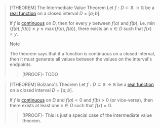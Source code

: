 >[!THEOREM] The Intermediate Value Theorem
>Let $f: D \subset \mathbb{R} \to \mathbb{R}$ be a [real function](../Real%20Function.md) on a closed interval $D = [a;b]$.
>
>If $f$ is [continuous](Continuity%20of%20Real%20Functions.md) on $D$, then for every $y$ between $f(a)$ and $f(b)$, i.e. $\min\{f(a), f(b)\} \le y \le \max\{f(a), f(b)\}$, there exists an $x \in D$ such that $f(x) = y$.
>
>>[!NOTE]
>>The theorem says that if a function is continuous on a closed interval, then it must generate all values between the values on the interval's endpoints.
>
>>[!PROOF]-
>>TODO

>[!THEOREM] Bolzano's Theorem
>Let $f: D \subset \mathbb{R} \to \mathbb{R}$ be a [real function](../Real%20Function.md) on a closed interval $D = [a;b]$.
>
>If $f$ is [continuous](Continuity%20of%20Real%20Functions.md) on $D$ and $f(a) \lt 0$ and $f(b) \gt 0$ (or vice-versa), then there exists at least one $x \in D$ such that $f(x) = 0$.
>
>>[!PROOF]-
>>This is just a special case of the intermediate value theorem.